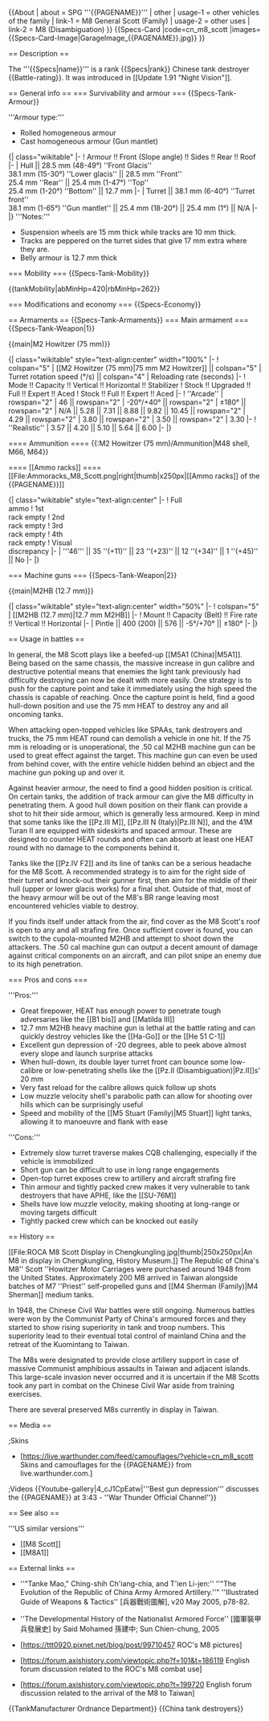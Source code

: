 {{About
| about = SPG '''{{PAGENAME}}'''
| other
| usage-1 = other vehicles of the family
| link-1 = M8 General Scott (Family)
| usage-2 = other uses
| link-2 = M8 (Disambiguation)
}}
{{Specs-Card
|code=cn_m8_scott
|images={{Specs-Card-Image|GarageImage_{{PAGENAME}}.jpg}}
}}

== Description ==
<!-- ''In the description, the first part should be about the history of the creation and combat usage of the vehicle, as well as its key features. In the second part, tell the reader about the ground vehicle in the game. Insert a screenshot of the vehicle, so that if the novice player does not remember the vehicle by name, he will immediately understand what kind of vehicle the article is talking about.'' -->
The '''{{Specs|name}}''' is a rank {{Specs|rank}} Chinese tank destroyer {{Battle-rating}}. It was introduced in [[Update 1.91 "Night Vision"]].

== General info ==
=== Survivability and armour ===
{{Specs-Tank-Armour}}
<!-- ''Describe armour protection. Note the most well protected and key weak areas. Appreciate the layout of modules as well as the number and location of crew members. Is the level of armour protection sufficient, is the placement of modules helpful for survival in combat? If necessary use a visual template to indicate the most secure and weak zones of the armour.'' -->
'''Armour type:'''

* Rolled homogeneous armour
* Cast homogeneous armour (Gun mantlet)

{| class="wikitable"
|-
! Armour !! Front (Slope angle) !! Sides !! Rear !! Roof
|-
| Hull || 28.5 mm (48-49°) ''Front Glacis'' <br> 38.1 mm (15-30°) ''Lower glacis'' || 28.5 mm ''Front'' <br> 25.4 mm ''Rear'' || 25.4 mm (1-47°) ''Top'' <br> 25.4 mm (1-20°) ''Bottom'' || 12.7 mm
|-
| Turret || 38.1 mm (6-40°) ''Turret front'' <br> 38.1 mm (1-65°) ''Gun mantlet'' || 25.4 mm (18-20°) || 25.4 mm (1°) || N/A
|-
|}
'''Notes:'''

* Suspension wheels are 15 mm thick while tracks are 10 mm thick.
* Tracks are peppered on the turret sides that give 17 mm extra where they are.
* Belly armour is 12.7 mm thick

=== Mobility ===
{{Specs-Tank-Mobility}}
<!-- ''Write about the mobility of the ground vehicle. Estimate the specific power and manoeuvrability, as well as the maximum speed forwards and backwards.'' -->

{{tankMobility|abMinHp=420|rbMinHp=262}}

=== Modifications and economy ===
{{Specs-Economy}}

== Armaments ==
{{Specs-Tank-Armaments}}
=== Main armament ===
{{Specs-Tank-Weapon|1}}
<!-- ''Give the reader information about the characteristics of the main gun. Assess its effectiveness in a battle based on the reloading speed, ballistics and the power of shells. Do not forget about the flexibility of the fire, that is how quickly the cannon can be aimed at the target, open fire on it and aim at another enemy. Add a link to the main article on the gun: <code><nowiki>{{main|Name of the weapon}}</nowiki></code>. Describe in general terms the ammunition available for the main gun. Give advice on how to use them and how to fill the ammunition storage.'' -->
{{main|M2 Howitzer (75 mm)}}

{| class="wikitable" style="text-align:center" width="100%"
|-
! colspan="5" | [[M2 Howitzer (75 mm)|75 mm M2 Howitzer]] || colspan="5" | Turret rotation speed (°/s) || colspan="4" | Reloading rate (seconds)
|-
! Mode !! Capacity !! Vertical !! Horizontal !! Stabilizer
! Stock !! Upgraded !! Full !! Expert !! Aced
! Stock !! Full !! Expert !! Aced
|-
! ''Arcade''
| rowspan="2" | 46 || rowspan="2" | -20°/+40° || rowspan="2" | ±180° || rowspan="2" | N/A || 5.28 || 7.31 || 8.88 || 9.82 || 10.45 || rowspan="2" | 4.29 || rowspan="2" | 3.80 || rowspan="2" | 3.50 || rowspan="2" | 3.30
|-
! ''Realistic''
| 3.57 || 4.20 || 5.10 || 5.64 || 6.00
|-
|}

==== Ammunition ====
{{:M2 Howitzer (75 mm)/Ammunition|M48 shell, M66, M64}}

==== [[Ammo racks]] ====
[[File:Ammoracks_M8_Scott.png|right|thumb|x250px|[[Ammo racks]] of the {{PAGENAME}}]]
<!-- '''Last updated:''' -->
{| class="wikitable" style="text-align:center"
|-
! Full<br>ammo
! 1st<br>rack empty
! 2nd<br>rack empty
! 3rd<br>rack empty
! 4th<br>rack empty
! Visual<br>discrepancy
|-
| '''46''' || 35&nbsp;''(+11)'' || 23&nbsp;''(+23)'' || 12&nbsp;''(+34)'' || 1&nbsp;''(+45)'' || No
|-
|}

=== Machine guns ===
{{Specs-Tank-Weapon|2}}
<!-- ''Offensive and anti-aircraft machine guns not only allow you to fight some aircraft but also are effective against lightly armoured vehicles. Evaluate machine guns and give recommendations on its use.'' -->
{{main|M2HB (12.7 mm)}}

{| class="wikitable" style="text-align:center" width="50%"
|-
! colspan="5" | [[M2HB (12.7 mm)|12.7 mm M2HB]]
|-
! Mount !! Capacity (Belt) !! Fire rate !! Vertical !! Horizontal
|-
| Pintle || 400 (200) || 576 || -5°/+70° || ±180°
|-
|}

== Usage in battles ==
<!-- ''Describe the tactics of playing in the vehicle, the features of using vehicles in the team and advice on tactics. Refrain from creating a "guide" - do not impose a single point of view but instead give the reader food for thought. Describe the most dangerous enemies and give recommendations on fighting them. If necessary, note the specifics of the game in different modes (AB, RB, SB).'' -->

In general, the M8 Scott plays like a beefed-up [[M5A1 (China)|M5A1]]. Being based on the same chassis, the massive increase in gun calibre and destructive potential means that enemies the light tank previously had difficulty destroying can now be dealt with more easily. One strategy is to push for the capture point and take it immediately using the high speed the chassis is capable of reaching. Once the capture point is held, find a good hull-down position and use the 75 mm HEAT to destroy any and all oncoming tanks.

When attacking open-topped vehicles like SPAAs, tank destroyers and trucks, the 75 mm HEAT round can demolish a vehicle in one hit. If the 75 mm is reloading or is unoperational, the .50 cal M2HB machine gun can be used to great effect against the target. This machine gun can even be used from behind cover, with the entire vehicle hidden behind an object and the machine gun poking up and over it. 

Against heavier armour, the need to find a good hidden position is critical. On certain tanks, the addition of track armour can give the M8 difficulty in penetrating them. A good hull down position on their flank can provide a shot to hit their side armour, which is generally less armoured. Keep in mind that some tanks like the [[Pz.III M]], [[Pz.III N (Italy)|Pz.III N]], and the 41M Turan II are equipped with sideskirts and spaced armour. These are designed to counter HEAT rounds and often can absorb at least one HEAT round with no damage to the components behind it.

Tanks like the [[Pz.IV F2]] and its line of tanks can be a serious headache for the M8 Scott. A recommended strategy is to aim for the right side of their turret and knock-out their gunner first, then aim for the middle of their hull (upper or lower glacis works) for a final shot. Outside of that, most of the heavy armour will be out of the M8's BR range leaving most encountered vehicles viable to destroy.

If you finds itself under attack from the air, find cover as the M8 Scott's roof is open to any and all strafing fire. Once sufficient cover is found, you can switch to the cupola-mounted M2HB and attempt to shoot down the attackers. The .50 cal machine gun can output a decent amount of damage against critical components on an aircraft, and can pilot snipe an enemy due to its high penetration.

=== Pros and cons ===
<!-- ''Summarise and briefly evaluate the vehicle in terms of its characteristics and combat effectiveness. Mark its pros and cons in a bulleted list. Try not to use more than 6 points for each of the characteristics. Avoid using categorical definitions such as "bad", "good" and the like - use substitutions with softer forms such as "inadequate" and "effective".'' -->

'''Pros:'''

* Great firepower, HEAT has enough power to penetrate tough adversaries like the [[B1 bis]] and [[Matilda III]]
* 12.7 mm M2HB heavy machine gun is lethal at the battle rating and can quickly destroy vehicles like the [[Ha-Go]] or the [[He 51 C-1]]
* Excellent gun depression of -20 degrees, able to peek above almost every slope and launch surprise attacks
* When hull-down, its double layer turret front can bounce some low-calibre or low-penetrating shells like the [[Pz.II (Disambiguation)|Pz.II]]s' 20 mm
* Very fast reload for the calibre allows quick follow up shots
* Low muzzle velocity shell's parabolic path can allow for shooting over hills which can be surprisingly useful
* Speed and mobility of the [[M5 Stuart (Family)|M5 Stuart]] light tanks, allowing it to manoeuvre and flank with ease

'''Cons:'''

* Extremely slow turret traverse makes CQB challenging, especially if the vehicle is immobilized
* Short gun can be difficult to use in long range engagements
* Open-top turret exposes crew to artillery and aircraft strafing fire
* Thin armour and tightly packed crew makes it very vulnerable to tank destroyers that have APHE, like the [[SU-76M]]
* Shells have low muzzle velocity, making shooting at long-range or moving targets difficult
* Tightly packed crew which can be knocked out easily

== History ==
<!-- ''Describe the history of the creation and combat usage of the vehicle in more detail than in the introduction. If the historical reference turns out to be too long, take it to a separate article, taking a link to the article about the vehicle and adding a block "/History" (example: <nowiki>https://wiki.warthunder.com/(Vehicle-name)/History</nowiki>) and add a link to it here using the <code>main</code> template. Be sure to reference text and sources by using <code><nowiki><ref></ref></nowiki></code>, as well as adding them at the end of the article with <code><nowiki><references /></nowiki></code>. This section may also include the vehicle's dev blog entry (if applicable) and the in-game encyclopedia description (under <code><nowiki>=== In-game description ===</nowiki></code>, also if applicable).'' -->
[[File:ROCA M8 Scott Display in Chengkungling.jpg|thumb|250x250px|An M8 in display in Chengkungling, History Museum.]]
The Republic of China's M8'' Scott ''Howitzer Motor Carriages were purchased around 1948 from the United States. Approximately 200 M8 arrived in Taiwan alongside batches of M7 ''Priest'' self-propelled guns and [[M4 Sherman (Family)|M4 Sherman]] medium tanks.

In 1948, the Chinese Civil War battles were still ongoing. Numerous battles were won by the Communist Party of China's armoured forces and they started to show rising superiority in tank and troop numbers. This superiority lead to their eventual total control of mainland China and the retreat of the Kuomintang to Taiwan.

The M8s were designated to provide close artillery support in case of massive Communist amphibious assaults in Taiwan and adjacent islands. This large-scale invasion never occurred and it is uncertain if the M8 Scotts took any part in combat on the Chinese Civil War aside from training exercises.

There are several preserved M8s currently in display in Taiwan.

== Media ==
<!-- ''Excellent additions to the article would be video guides, screenshots from the game, and photos.'' -->

;Skins

* [https://live.warthunder.com/feed/camouflages/?vehicle=cn_m8_scott Skins and camouflages for the {{PAGENAME}} from live.warthunder.com.]

;Videos
{{Youtube-gallery|4_cJ1CpEatw|'''Best gun depression''' discusses the {{PAGENAME}} at 3:43 - ''War Thunder Official Channel''}}

== See also ==
<!-- ''Links to the articles on the War Thunder Wiki that you think will be useful for the reader, for example:''
* ''reference to the series of the vehicles;''
* ''links to approximate analogues of other nations and research trees.'' -->

'''US similar versions'''

* [[M8 Scott]]
* [[M8A1]]

== External links ==
<!-- ''Paste links to sources and external resources, such as:''
* ''topic on the official game forum;''
* ''other literature.'' -->

* ''"Tanke Mao," Ching-shih Ch'iang-chia, and T'ien Li-jen:'' ''"The Evolution of the Republic of China Army Armored Artillery.''" ''Illustrated Guide of Weapons & Tactics'' [兵器戰術圖解], v20 May 2005, p78-82.
* ''The Developmental History of the Nationalist Armored Force'' [國軍裝甲兵發展史] by Said Mohamed 孫建中; Sun Chien-chung, 2005

* [https://ttt0920.pixnet.net/blog/post/99710457 ROC's M8 pictures]
* [https://forum.axishistory.com/viewtopic.php?f=101&t=186119 English forum discussion related to the ROC's M8 combat use]
* [https://forum.axishistory.com/viewtopic.php?t=199720 English forum discussion related to the arrival of the M8 to Taiwan]

{{TankManufacturer Ordnance Department}}
{{China tank destroyers}}